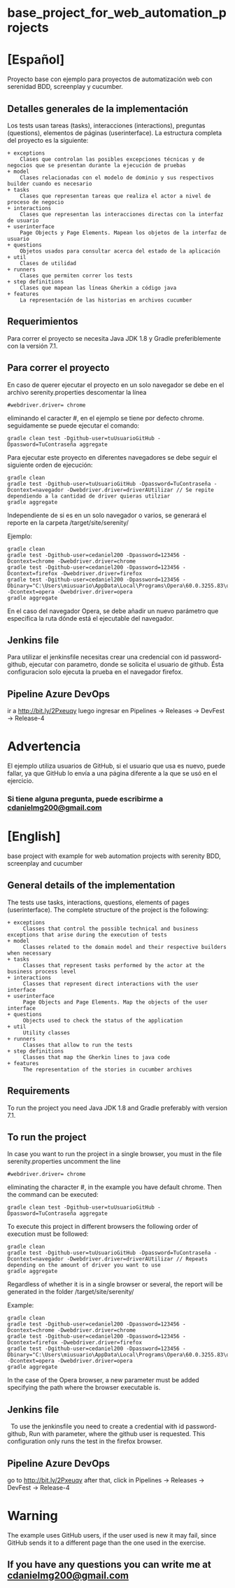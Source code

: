 # base_project_for_web_automation_projects

# [Español]
Proyecto base con ejemplo para proyectos de automatización web con serenidad BDD, screenplay y cucumber.

## Detalles generales de la implementación

Los tests usan tareas (tasks), interacciones (interactions), preguntas (questions), elementos de páginas (userinterface).
La estructura completa del proyecto es la siguiente:

````
+ exceptions
    Clases que controlan las posibles excepciones técnicas y de negocios que se presentan durante la ejecución de pruebas
+ model
    Clases relacionadas con el modelo de dominio y sus respectivos builder cuando es necesario
+ tasks
    Clases que representan tareas que realiza el actor a nivel de proceso de negocio
+ interactions
    Clases que representan las interacciones directas con la interfaz de usuario
+ userinterface
    Page Objects y Page Elements. Mapean los objetos de la interfaz de usuario
+ questions
    Objetos usados para consultar acerca del estado de la aplicación
+ util
    Clases de utilidad
+ runners
    Clases que permiten correr los tests
+ step definitions
    Clases que mapean las líneas Gherkin a código java
+ features
    La representación de las historias en archivos cucumber
````

## Requerimientos

Para correr el proyecto se necesita Java JDK 1.8 y Gradle preferiblemente con la versión 7.1.

## Para correr el proyecto

En caso de querer ejecutar el proyecto en un solo navegador se debe en el archivo serenity.properties descomentar la línea 
    
    #webdriver.driver= chrome

eliminando el caracter #, en el ejemplo se tiene por defecto chrome. seguidamente se puede ejecutar el comando:

    gradle clean test -Dgithub-user=tuUsuarioGitHub -Dpassword=TuContraseña aggregate

Para ejecutar este proyecto en diferentes navegadores se debe seguir el siguiente orden de ejecución:

    gradle clean 
    gradle test -Dgithub-user=tuUsuarioGitHub -Dpassword=TuContraseña -Dcontext=navegador -Dwebdriver.driver=driverAUtilizar // Se repite dependiendo a la cantidad de driver quieras utilziar
    gradle aggregate
    
Independiente de si es en un solo navegador o varios, se generará el reporte en la carpeta /target/site/serenity/

Ejemplo:
    
    gradle clean 
    gradle test -Dgithub-user=cedaniel200 -Dpassword=123456 -Dcontext=chrome -Dwebdriver.driver=chrome
    gradle test -Dgithub-user=cedaniel200 -Dpassword=123456 -Dcontext=firefox -Dwebdriver.driver=firefox
    gradle test -Dgithub-user=cedaniel200 -Dpassword=123456 -Dbinary="C:\Users\miusuario\AppData\Local\Programs\Opera\60.0.3255.83\opera.exe" -Dcontext=opera -Dwebdriver.driver=opera
    gradle aggregate
    
En el caso del navegador Opera, se debe añadir un nuevo parámetro que especifica la ruta dónde está el ejecutable del navegador.

 ## Jenkins file
 
 Para utilizar el jenkinsfile necesitas crear una credencial con id password-github, ejecutar con parametro, donde se solicita el 
 usuario de github. Ésta configuracion solo ejecuta la prueba en el navegador firefox.
 
 ## Pipeline Azure DevOps
 
 ir a http://bit.ly/2Pxeuqy luego ingresar en Pipelines -> Releases -> DevFest -> Release-4
 
 # Advertencia 
 El ejemplo utiliza usuarios de GitHub, si el usuario que usa es nuevo, puede fallar, ya que GitHub lo envía a una página diferente a la que se usó en el ejercicio.
 
 ### Si tiene alguna pregunta, puede escribirme a cdanielmg200@gmail.com


# [English]

base project with example for web automation projects with serenity BDD, screenplay and cucumber

## General details of the implementation

The tests use tasks, interactions, questions, elements of pages (userinterface).
The complete structure of the project is the following:

````
+ exceptions
     Classes that control the possible technical and business exceptions that arise during the execution of tests
+ model
     Classes related to the domain model and their respective builders when necessary
+ tasks
     Classes that represent tasks performed by the actor at the business process level
+ interactions
     Classes that represent direct interactions with the user interface
+ userinterface
     Page Objects and Page Elements. Map the objects of the user interface
+ questions
     Objects used to check the status of the application
+ util
     Utility classes
+ runners
     Classes that allow to run the tests
+ step definitions
     Classes that map the Gherkin lines to java code
+ features
     The representation of the stories in cucumber archives
````
## Requirements

To run the project you need Java JDK 1.8 and Gradle preferably with version 7.1.

## To run the project

In case you want to run the project in a single browser, you must in the file serenity.properties uncomment the line
    
    #webdriver.driver= chrome

eliminating the character #, in the example you have default chrome. Then the command can be executed:

    gradle clean test -Dgithub-user=tuUsuarioGitHub -Dpassword=TuContraseña aggregate

To execute this project in different browsers the following order of execution must be followed:

    gradle clean 
    gradle test -Dgithub-user=tuUsuarioGitHub -Dpassword=TuContraseña -Dcontext=navegador -Dwebdriver.driver=driverAUtilizar // Repeats depending on the amount of driver you want to use
    gradle aggregate
    
Regardless of whether it is in a single browser or several, the report will be generated in the folder /target/site/serenity/

Example:
    
    gradle clean 
    gradle test -Dgithub-user=cedaniel200 -Dpassword=123456 -Dcontext=chrome -Dwebdriver.driver=chrome
    gradle test -Dgithub-user=cedaniel200 -Dpassword=123456 -Dcontext=firefox -Dwebdriver.driver=firefox
    gradle test -Dgithub-user=cedaniel200 -Dpassword=123456 -Dbinary="C:\Users\miusuario\AppData\Local\Programs\Opera\60.0.3255.83\opera.exe" -Dcontext=opera -Dwebdriver.driver=opera
    gradle aggregate
    
In the case of the Opera browser, a new parameter must be added specifying the path where the browser executable is.

## Jenkins file
 
To use the jenkinsfile you need to create a credential with id password-github, Run with parameter, where the github user is requested. This configuration only runs the test in the firefox browser.

 ## Pipeline Azure DevOps
 
go to http://bit.ly/2Pxeuqy after that, click in Pipelines -> Releases -> DevFest -> Release-4
 
# Warning
The example uses GitHub users, if the user used is new it may fail, since GitHub sends it to a different page than the one used in the exercise.

## If you have any questions you can write me at cdanielmg200@gmail.com
